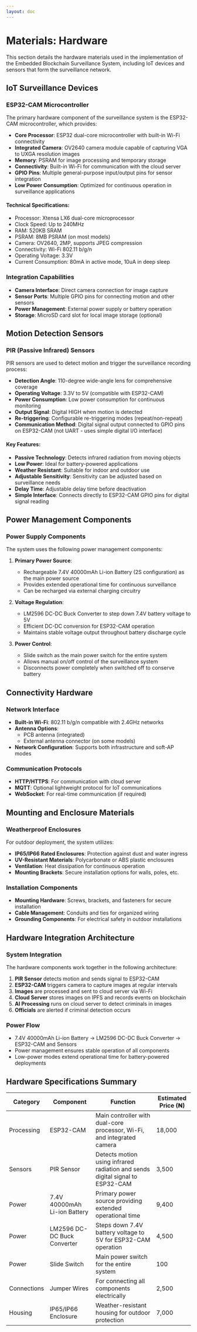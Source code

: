 ```yaml
---
layout: doc
---
```


# Materials: Hardware

This section details the hardware materials used in the implementation of the Embedded Blockchain Surveillance System, including IoT devices and sensors that form the surveillance network.

## IoT Surveillance Devices

### ESP32-CAM Microcontroller
The primary hardware component of the surveillance system is the ESP32-CAM microcontroller, which provides:

- **Core Processor**: ESP32 dual-core microcontroller with built-in Wi-Fi connectivity
- **Integrated Camera**: OV2640 camera module capable of capturing VGA to UXGA resolution images
- **Memory**: PSRAM for image processing and temporary storage
- **Connectivity**: Built-in Wi-Fi for communication with the cloud server
- **GPIO Pins**: Multiple general-purpose input/output pins for sensor integration
- **Low Power Consumption**: Optimized for continuous operation in surveillance applications

#### Technical Specifications:
- Processor: Xtensa LX6 dual-core microprocessor
- Clock Speed: Up to 240MHz
- RAM: 520KB SRAM
- PSRAM: 8MB PSRAM (on most models)
- Camera: OV2640, 2MP, supports JPEG compression
- Connectivity: Wi-Fi 802.11 b/g/n
- Operating Voltage: 3.3V
- Current Consumption: 80mA in active mode, 10uA in deep sleep

### Integration Capabilities
- **Camera Interface**: Direct camera connection for image capture
- **Sensor Ports**: Multiple GPIO pins for connecting motion and other sensors
- **Power Management**: External power supply or battery operation
- **Storage**: MicroSD card slot for local image storage (optional)

## Motion Detection Sensors

### PIR (Passive Infrared) Sensors
PIR sensors are used to detect motion and trigger the surveillance recording process:

- **Detection Angle**: 110-degree wide-angle lens for comprehensive coverage
- **Operating Voltage**: 3.3V to 5V (compatible with ESP32-CAM)
- **Power Consumption**: Low power consumption for continuous monitoring
- **Output Signal**: Digital HIGH when motion is detected
- **Re-triggering**: Configurable re-triggering modes (repeat/non-repeat)
- **Communication Method**: Digital signal output connected to GPIO pins on ESP32-CAM (not UART - uses simple digital I/O interface)

#### Key Features:
- **Passive Technology**: Detects infrared radiation from moving objects
- **Low Power**: Ideal for battery-powered applications
- **Weather Resistant**: Suitable for indoor and outdoor use
- **Adjustable Sensitivity**: Sensitivity can be adjusted based on surveillance needs
- **Delay Time**: Adjustable delay time before deactivation
- **Simple Interface**: Connects directly to ESP32-CAM GPIO pins for digital signal reading

## Power Management Components

### Power Supply Components
The system uses the following power management components:

1. **Primary Power Source**:
   - Rechargeable 7.4V 40000mAh Li-ion Battery (2S configuration) as the main power source
   - Provides extended operational time for continuous surveillance
   - Can be recharged via external charging circuitry

2. **Voltage Regulation**:
   - LM2596 DC-DC Buck Converter to step down 7.4V battery voltage to 5V
   - Efficient DC-DC conversion for ESP32-CAM operation
   - Maintains stable voltage output throughout battery discharge cycle

3. **Power Control**:
   - Slide switch as the main power switch for the entire system
   - Allows manual on/off control of the surveillance system
   - Disconnects power completely when switched off to conserve battery

## Connectivity Hardware

### Network Interface
- **Built-in Wi-Fi**: 802.11 b/g/n compatible with 2.4GHz networks
- **Antenna Options**: 
  - PCB antenna (integrated)
  - External antenna connector (on some models)
- **Network Configuration**: Supports both infrastructure and soft-AP modes

### Communication Protocols
- **HTTP/HTTPS**: For communication with cloud server
- **MQTT**: Optional lightweight protocol for IoT communications
- **WebSocket**: For real-time communication (if required)

## Mounting and Enclosure Materials

### Weatherproof Enclosures
For outdoor deployment, the system utilizes:

- **IP65/IP66 Rated Enclosures**: Protection against dust and water ingress
- **UV-Resistant Materials**: Polycarbonate or ABS plastic enclosures
- **Ventilation**: Heat dissipation for continuous operation
- **Mounting Brackets**: Secure installation options for walls, poles, etc.

### Installation Components
- **Mounting Hardware**: Screws, brackets, and fasteners for secure installation
- **Cable Management**: Conduits and ties for organized wiring
- **Grounding Components**: For electrical safety in outdoor installations

## Hardware Integration Architecture

### System Integration
The hardware components work together in the following architecture:

1. **PIR Sensor** detects motion and sends signal to ESP32-CAM
2. **ESP32-CAM** triggers camera to capture images at regular intervals
3. **Images** are processed and sent to cloud server via Wi-Fi
4. **Cloud Server** stores images on IPFS and records events on blockchain
5. **AI Processing** runs on cloud server to detect criminals in images
6. **Officials** are alerted if criminal detection occurs

### Power Flow
- 7.4V 40000mAh Li-ion Battery → LM2596 DC-DC Buck Converter → ESP32-CAM and Sensors
- Power management ensures stable operation of all components
- Low-power modes extend operational time for battery-powered deployments

## Hardware Specifications Summary

| Category | Component | Function | Estimated Price (₦) |
|----------|-----------|----------|-------------------|
| Processing | ESP32-CAM | Main controller with dual-core processor, Wi-Fi, and integrated camera | 18,000 |
| Sensors | PIR Sensor | Detects motion using infrared radiation and sends digital signal to ESP32-CAM | 3,500 |
| Power | 7.4V 40000mAh Li-ion Battery | Primary power source providing extended operational time | 9,400 |
| Power | LM2596 DC-DC Buck Converter | Steps down 7.4V battery voltage to 5V for ESP32-CAM operation | 4,500 |
| Power | Slide Switch | Main power switch for the entire system | 100 |
| Connections | Jumper Wires | For connecting all components electrically | 2,500 |
| Housing | IP65/IP66 Enclosure | Weather-resistant housing for outdoor protection | 7,000 |